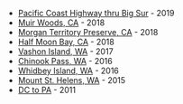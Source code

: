 
- [Pacific Coast Highway thru Big Sur](https://www.google.com/maps/dir/San+Francisco,+CA/San+Mateo,+CA/Half+Moon+Bay,+CA/Santa+Cruz,+CA/Monterey,+CA/Big+Sur,+CA/Morro+Bay,+CA/San+Luis+Obispo,+CA/Gorda,+CA/San+Francisco,+CA/@36.5235286,-122.6681435,8z/data=!3m1!4b1!4m62!4m61!1m5!1m1!1s0x80859a6d00690021:0x4a501367f076adff!2m2!1d-122.4194155!2d37.7749295!1m5!1m1!1s0x808f9e60efa95545:0xfd8efcf42dcc1ba7!2m2!1d-122.3255254!2d37.5629917!1m5!1m1!1s0x808f0ba50a19cb0b:0x5efd9cc835e79b54!2m2!1d-122.4285862!2d37.4635519!1m5!1m1!1s0x808e441b7c36d549:0x52ca104b2ad7f985!2m2!1d-122.0307963!2d36.9741171!1m5!1m1!1s0x808de45270b5fb91:0xee484909d84a3d5e!2m2!1d-121.8946761!2d36.6002378!1m5!1m1!1s0x808de8a7780e4d77:0x37e8d859caefac61!2m2!1d-121.856261!2d36.3614749!1m5!1m1!1s0x80ece10bb9b5aa93:0xaa1be219c181970c!2m2!1d-120.8499924!2d35.3659445!1m5!1m1!1s0x80ece6be7b6cc227:0xbc0290c2ceef0f46!2m2!1d-120.6596156!2d35.2827524!1m5!1m1!1s0x809299b60152b7f7:0x40cf171e43ff31c!2m2!1d-121.4459342!2d35.8765304!1m5!1m1!1s0x80859a6d00690021:0x4a501367f076adff!2m2!1d-122.4194155!2d37.7749295!3e0) - 2019
- [Muir Woods, CA](https://www.google.com/maps/dir/Golden+Gate+Park,+San+Francisco,+CA/Muir+Woods+Visitor+Center,+Muir+Woods+Road,+Mill+Valley,+CA/Berkeley,+CA/@37.8497676,-122.4844992,12z/data=!4m20!4m19!1m5!1m1!1s0x808587726045f763:0x71be8b68ef3ba730!2m2!1d-122.4862138!2d37.7694208!1m5!1m1!1s0x8085903936e29ad5:0xe31e5d81fcb8ae37!2m2!1d-122.5724979!2d37.8928503!1m5!1m1!1s0x808579363a8549d3:0x94ea1595a675e993!2m2!1d-122.272747!2d37.8715926!3e0) - 2018
- [Morgan Territory Preserve, CA](https://www.google.com/maps/dir/Downtown+Berkeley+Station,+2160+Shattuck+Ave,+Berkeley,+CA+94704/Indian+Rock+Park,+Indian+Rock+Avenue,+Berkeley,+CA/Shasta+Rd,+Berkeley,+CA+94708/Walnut+Creek,+CA/Morgan+Territory+Regional+Preserve,+Morgan+Territory+Road,+Livermore,+CA/Livermore,+CA/Downtown+Berkeley+Station,+Shattuck+Avenue,+Berkeley,+CA/@37.8310164,-122.2967065,10z/data=!4m44!4m43!1m5!1m1!1s0x80857e9dcbbcfba7:0xad74c1e4918cbdb6!2m2!1d-122.2681472!2d37.8700973!1m5!1m1!1s0x80857eacc1bbc201:0x308dc96761a71463!2m2!1d-122.272961!2d37.8922104!1m5!1m1!1s0x80857c104286aeb5:0xe0e09c72c6c46262!2m2!1d-122.2527514!2d37.8883443!1m5!1m1!1s0x808ff474197ba5f3:0xe06e49972003c36c!2m2!1d-122.0651819!2d37.9100783!1m5!1m1!1s0x808ff07b843ba04f:0xfeffe162d7c2dd01!2m2!1d-121.8146522!2d37.8347879!1m5!1m1!1s0x808fe586385a2071:0x98d32231cb6bd871!2m2!1d-121.7680088!2d37.6818745!1m5!1m1!1s0x80857e9dcbbcfba7:0xad74c1e4918cbdb6!2m2!1d-122.2681472!2d37.8700973!3e0) - 2018
- [Half Moon Bay, CA](https://www.google.com/maps/dir/Berkeley,+CA/The+Ritz-Carlton+Spa,+Half+Moon+Bay,+1+Miramontes+Point+Rd,+Half+Moon+Bay,+CA+94019/Berkeley,+CA/@37.6832464,-122.5302497,10.75z/data=!4m20!4m19!1m5!1m1!1s0x808579363a8549d3:0x94ea1595a675e993!2m2!1d-122.272747!2d37.8715926!1m5!1m1!1s0x808f0b6386560feb:0xf74d980da60e4818!2m2!1d-122.4412633!2d37.4339383!1m5!1m1!1s0x808579363a8549d3:0x94ea1595a675e993!2m2!1d-122.272747!2d37.8715926!3e0) - 2018
- [Vashon Island, WA](https://www.google.com/maps/dir/Seattle,+WA/47.4399651,-122.4496035/47.4216753,-122.4372009/47.3979374,-122.3944952/47.3888989,-122.378925/47.3712516,-122.4230785/47.3891379,-122.448515/47.3593841,-122.5033035/47.437835,-122.5122623/47.6566445,-122.3054076/@47.4116277,-122.484051,12z/data=!4m32!4m31!1m5!1m1!1s0x5490102c93e83355:0x102565466944d59a!2m2!1d-122.3320708!2d47.6062095!1m0!1m0!1m0!1m0!1m0!1m0!1m0!1m15!3m4!1m2!1d-122.4923828!2d47.4698631!3s0x54904f5671a9b5c3:0xc7d6a675e2781777!3m4!1m2!1d-122.4168048!2d47.5739038!3s0x54904091b6a9fe9d:0xb7de02283a13c8a4!3m4!1m2!1d-122.3923319!2d47.5911561!3s0x5490407738becd2f:0x69fc716b89e62b89!1m0!3e0) - 2017
- [Chinook Pass, WA](https://www.google.com/maps/dir/Seattle,+WA/Enumclaw,+WA/Naches,+WA/Bellevue,+WA/@47.1079173,-121.2688238,9z/data=!4m41!4m40!1m10!1m1!1s0x5490102c93e83355:0x102565466944d59a!2m2!1d-122.3320708!2d47.6062095!3m4!1m2!1d-122.083427!2d47.4611358!3s0x549066e52c67ad41:0x9037cfa130f471b2!1m5!1m1!1s0x5490f200a5429a7f:0x548c7379da19426f!2m2!1d-121.9915003!2d47.2042681!1m15!1m1!1s0x54975ffe1ec05ed3:0x72449f153986110!2m2!1d-120.699516!2d46.730958!3m4!1m2!1d-120.5304225!2d46.6430421!3s0x5499d8501f60a5c5:0x6f88807bb2f33faa!3m4!1m2!1d-120.4532765!2d46.7811128!3s0x5499c2c98cb3ce93:0x39c19498cd2f9ede!1m5!1m1!1s0x54906bcfa3a66041:0xbacf5482ead00765!2m2!1d-122.2006786!2d47.610377!3e0) - 2016
- [Whidbey Island, WA](https://www.google.com/maps/dir/University+of+Washington,+Seattle,+WA/48.2193257,-122.6861477/Seattle,+WA/@48.0382667,-123.0173331,9z/am=t/data=!3m1!4b1!4m35!4m34!1m15!1m1!1s0x549014929d8535eb:0x6b742c7901b82ba3!2m2!1d-122.3035199!2d47.6553351!3m4!1m2!1d-122.2777257!2d47.6990289!3s0x549013c0ca29bb4b:0xf5240cafe67a85f3!3m4!1m2!1d-122.303627!2d47.770671!3s0x549010475adb702b:0x4c26e0ee4a03c23b!1m10!3m4!1m2!1d-122.6556552!2d48.1637649!3s0x548ff3bd2f3788b7:0x538a67e9fb3c33ca!3m4!1m2!1d-122.5890038!2d48.0465693!3s0x548ffabc80eca305:0xf500a769d1dc3a1a!1m5!1m1!1s0x5490102c93e83355:0x102565466944d59a!2m2!1d-122.3320708!2d47.6062095!3e0) - 2016
- [Mount St. Helens, WA](https://www.google.com/maps/dir/Seattle,+WA/Mt+St+Helens,+Washington+98616/@46.4463913,-123.52678,8z/am=t/data=!4m14!4m13!1m5!1m1!1s0x5490102c93e83355:0x102565466944d59a!2m2!1d-122.3320708!2d47.6062095!1m5!1m1!1s0x54969956568a2691:0x69ddb4f4b6cf94c7!2m2!1d-122.1955509!2d46.1914006!5i1) - 2015
- [DC to PA]() - 2011

